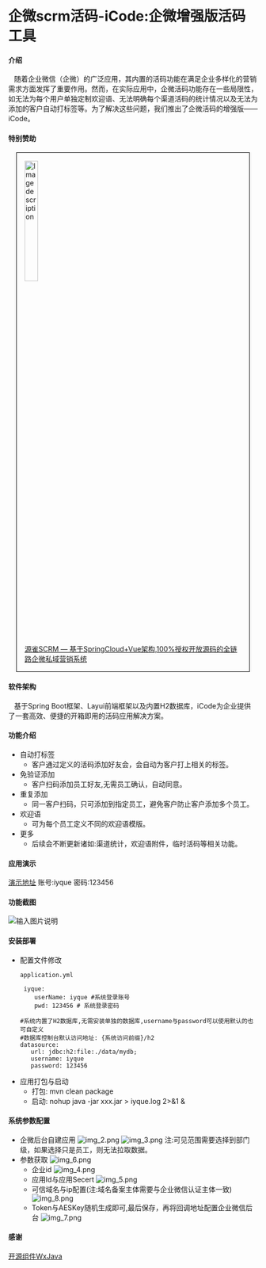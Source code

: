 # 企微scrm活码-iCode:企微增强版活码工具

#### 介绍
&nbsp;&nbsp;&nbsp;随着企业微信（企微）的广泛应用，其内置的活码功能在满足企业多样化的营销需求方面发挥了重要作用。然而，在实际应用中，企微活码功能存在一些局限性，如无法为每个用户单独定制欢迎语、无法明确每个渠道活码的统计情况以及无法为添加的客户自动打标签等。为了解决这些问题，我们推出了企微活码的增强版——iCode。
#### 特别赞助
<div style="border: 1px solid black; padding: 1rem; margin: 1rem;">
<a href="https://www.iyque.cn?utm_source=iyquecode" target="_blank">
<img src="https://iyque-1251309172.cos.ap-nanjing.myqcloud.com/advert/wxjava.jpg" width="25%" height="25%"  alt="Image description">
</a>
<br/>
  <a href="https://www.iyque.cn?utm_source=iyquecode" target="_blank">
    源雀SCRM — 基于SpringCloud+Vue架构,100%授权开放源码的全链路企微私域营销系统
</a>
</div>

#### 软件架构
&nbsp;&nbsp;&nbsp;基于Spring Boot框架、Layui前端框架以及内置H2数据库，iCode为企业提供了一套高效、便捷的开箱即用的活码应用解决方案。

#### 功能介绍
* 自动打标签
    * 客户通过定义的活码添加好友会，会自动为客户打上相关的标签。
* 免验证添加
    * 客户扫码添加员工好友,无需员工确认，自动同意。
* 重复添加
    * 同一客户扫码，只可添加到指定员工，避免客户防止客户添加多个员工。
* 欢迎语
    * 可为每个员工定义不同的欢迎语模版。
* 更多
    * 后续会不断更新诸如:渠道统计，欢迎语附件，临时活码等相关功能。
#### 应用演示
   <a href="https://iyque.cn/iyque/" target="_blank">演示地址</a>  账号:iyque 密码:123456
#### 功能截图
![输入图片说明](https://foruda.gitee.com/images/1717491559782222610/487183bb_14502254.jpeg "WechatIMG21.jpg")
#### 安装部署
* 配置文件修改
     ```
     application.yml
  
      iyque:
         userName: iyque #系统登录账号
         pwd: 123456 # 系统登录密码
     
     #系统内置了H2数据库,无需安装单独的数据库,username与password可以使用默认的也可自定义
     #数据库控制台默认访问地址: {系统访问前缀}/h2
     datasource:
        url: jdbc:h2:file:./data/mydb;
        username: iyque
        password: 123456
  ```
* 应用打包与启动
    * 打包: mvn clean package
    * 启动: nohup java -jar xxx.jar > iyque.log 2>&1 &

#### 系统参数配置
* 企微后台自建应用
  ![img_2.png](img/img_2.png)
  ![img_3.png](img/img_3.png)
  注:可见范围需要选择到部门级，如果选择只是员工，则无法拉取数据。
* 参数获取
  ![img_6.png](img/img_6.png)
    * 企业id
      ![img_4.png](img/img_4.png)
    * 应用Id与应用Secert
      ![img_5.png](img/img_5.png)
    * 可信域名与ip配置(注:域名备案主体需要与企业微信认证主体一致)
      ![img_8.png](img/img_8.png)
    * Token与AESKey随机生成即可,最后保存，再将回调地址配置企业微信后台
      ![img_7.png](img/img_7.png)

#### 感谢
  <a href="https://gitee.com/binary/weixin-java-tools" target="_blank">开源组件WxJava</a>


